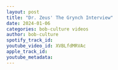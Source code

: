 ```yaml
---
layout: post
title: "Dr. Zeus' The Grynch Interview"
date: 2024-01-06
categories: bob-culture videos
author: bob-culture
spotify_track_id: 
youtube_video_id: XVBLfdMRVAc
apple_track_id: 
youtube_metadata: 
---
```

